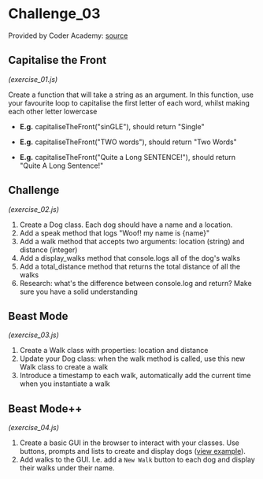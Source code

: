 # Challenge_03

Provided by Coder Academy: [source](https://coderacademyedu.github.io/resources/afternoon_challenge_most_watched_movies.html)

## Capitalise the Front
*(exercise_01.js)*

Create a function that will take a string as an argument. In this function, use your favourite loop to capitalise the first letter of each word, whilst making each other letter lowercase

* **E.g.** capitaliseTheFront("sinGLE"), should return "Single"

* **E.g.** capitaliseTheFront("TWO words"), should return "Two Words"

* **E.g.** capitaliseTheFront("Quite a Long SENTENCE!"), should return "Quite A Long Sentence!"

## Challenge
*(exercise_02.js)*

1. Create a Dog class. Each dog should have a name and a location.
2. Add a speak method that logs "Woof! my name is {name}"
3. Add a walk method that accepts two arguments: location (string) and distance (integer)
4. Add a display_walks method that console.logs all of the dog's walks
5. Add a total_distance method that returns the total distance of all the walks
6. Research: what's the difference between console.log and return? Make sure you have a solid understanding

## Beast Mode
*(exercise_03.js)*
1. Create a Walk class with properties: location and distance
2. Update your Dog class: when the walk method is called, use this new Walk class to create a walk
3. Introduce a timestamp to each walk, automatically add the current time when you instantiate a walk

## Beast Mode++
*(exercise_04.js)*
1. Create a basic GUI in the browser to interact with your classes. Use buttons, prompts and lists to create and display dogs ([view example](https://coderacademyedu.github.io/resources/unit_js_classes/dog.html)).
2. Add walks to the GUI. I.e. add a `New Walk` button to each dog and display their walks under their name.